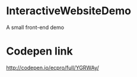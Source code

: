 # InteractiveWebsiteDemo
A small front-end demo
# Codepen link

http://codepen.io/ecpro/full/YGRWAy/

